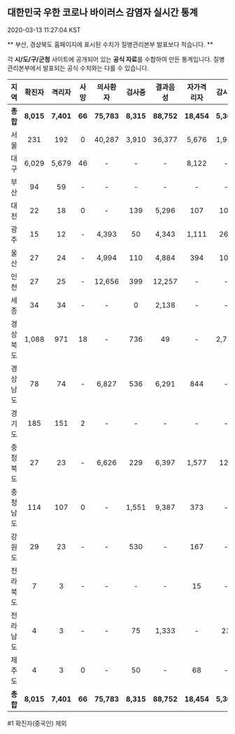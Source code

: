 
## 대한민국 우한 코로나 바이러스 감염자 실시간 통계
2020-03-13 11:27:04 KST

** 부산, 경상북도 홈페이지에 표시된 수치가 질병관리본부 발표보다 적습니다. **

각 **시/도/구/군청** 사이트에 공개되어 있는 **공식 자료**를 수합하여 만든 통계입니다.
질병관리본부에서 발표되는 공식 수치와는 다를 수 있습니다.


|  지역  | 확진자 |  격리자  |  사망  |  의사환자  |  검사중  |  결과음성  |  자가격리자  |  감시중  |  감시해제  |  퇴원  |
|:------:|:------:|:--------:|:--------:|:----------:|:--------:|:----------------:|:------------:|:--------:|:----------:|:--:|
|**총합**|**8,015**|**7,401**|**66**|**75,783**|**8,315**|**88,752**|**18,454**|**5,365**|**13,429**|**548**|
|서울|231|192|0|40,287|3,910|36,377|5,676|1,988|3,688|39|
|대구|6,029|5,679|46|-|-|-|8,122|-|-|304|
|부산|94|59|-|-|-|-|-|-|-|35|
|대전|22|18|0|-|139|5,296|107|107|337|4|
|광주|15|12|-|4,393|50|4,343|1,111|264|847|3|
|울산|27|24|-|4,994|110|4,884|394|109|285|3|
|인천|27|25|-|12,656|399|12,257|-|-|-|2|
|세종|34|34|-|-|0|2,138|-|-|-|-|
|경상북도|1,088|971|18|-|736|49|-|2,753|6,631|99|
|경상남도|78|74|-|6,827|536|6,291|844|-|-|4|
|경기도|185|151|2|-|-|-|-|-|-|32|
|충청북도|27|23|-|6,626|229|6,397|1,577|121|1,456|4|
|충청남도|114|107|0|-|1,551|9,387|373|-|-|7|
|강원도|29|23|-|-|530|-|167|-|-|6|
|전라북도|7|3|-|-|-|-|15|-|-|4|
|전라남도|4|3|-|-|75|1,333|-|23|185|1|
|제주도|4|3|0|-|50|-|68|-|-|1|
|**총합**|**8,015**|**7,401**|**66**|**75,783**|**8,315**|**88,752**|**18,454**|**5,365**|**13,429**|**548**|


#1 확진자(중국인) 제외
    